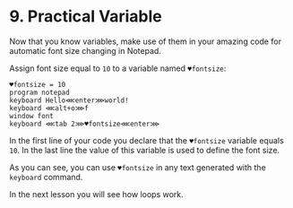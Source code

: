 # 9.  Practical Variable

Now that you know variables, make use of them in your amazing code for automatic font size changing in Notepad.

Assign font size equal to `10` to a variable named `♥fontsize`:

```text
♥fontsize = 10
program notepad
keyboard Hello⋘enter⋙world!
keyboard ⋘alt+o⋙f
window font
keyboard ⋘tab 2⋙♥fontsize⋘enter⋙
```

In the first line of your code you declare that the `♥fontsize` variable equals `10`. In the last line the value of this variable is used to define the font size.

As you can see, you can use `♥fontsize` in any text generated with the `keyboard` command.

In the next lesson you will see how loops work.

